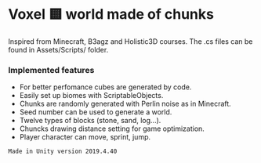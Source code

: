 # Voxel 🟨 world made of chunks

Inspired from Minecraft, B3agz and Holistic3D courses.
The .cs files can be found in Assets/Scripts/ folder.

### Implemented features

- For better perfomance cubes are generated by code. 
- Easily set up biomes with ScriptableObjects. 
- Chunks are randomly generated with Perlin noise as in Minecraft. 
- Seed number can be used to generate a world. 
- Twelve types of blocks (stone, sand, log...). 
- Chuncks drawing distance setting for game optimization. 
- Player character can move, sprint, jump. 

```
Made in Unity version 2019.4.40
```

